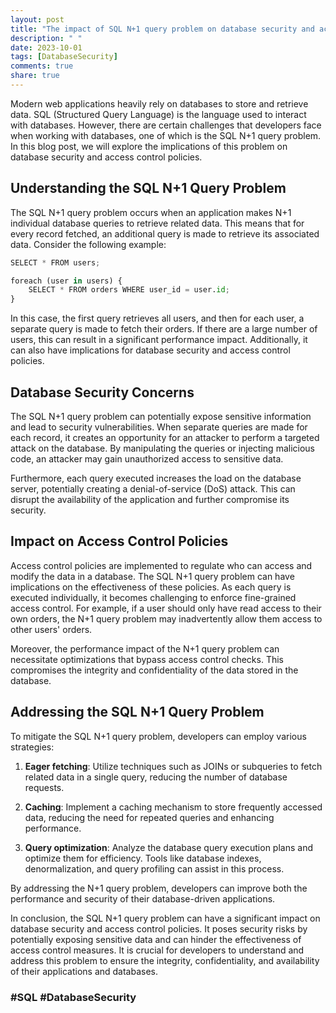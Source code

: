 ```yaml
---
layout: post
title: "The impact of SQL N+1 query problem on database security and access control policies"
description: " "
date: 2023-10-01
tags: [DatabaseSecurity]
comments: true
share: true
---
```


Modern web applications heavily rely on databases to store and retrieve data. SQL (Structured Query Language) is the language used to interact with databases. However, there are certain challenges that developers face when working with databases, one of which is the SQL N+1 query problem. In this blog post, we will explore the implications of this problem on database security and access control policies.

## Understanding the SQL N+1 Query Problem

The SQL N+1 query problem occurs when an application makes N+1 individual database queries to retrieve related data. This means that for every record fetched, an additional query is made to retrieve its associated data. Consider the following example:

```python
SELECT * FROM users;

foreach (user in users) {
    SELECT * FROM orders WHERE user_id = user.id;
}
```

In this case, the first query retrieves all users, and then for each user, a separate query is made to fetch their orders. If there are a large number of users, this can result in a significant performance impact. Additionally, it can also have implications for database security and access control policies.

## Database Security Concerns

The SQL N+1 query problem can potentially expose sensitive information and lead to security vulnerabilities. When separate queries are made for each record, it creates an opportunity for an attacker to perform a targeted attack on the database. By manipulating the queries or injecting malicious code, an attacker may gain unauthorized access to sensitive data.

Furthermore, each query executed increases the load on the database server, potentially creating a denial-of-service (DoS) attack. This can disrupt the availability of the application and further compromise its security.

## Impact on Access Control Policies

Access control policies are implemented to regulate who can access and modify the data in a database. The SQL N+1 query problem can have implications on the effectiveness of these policies. As each query is executed individually, it becomes challenging to enforce fine-grained access control. For example, if a user should only have read access to their own orders, the N+1 query problem may inadvertently allow them access to other users' orders.

Moreover, the performance impact of the N+1 query problem can necessitate optimizations that bypass access control checks. This compromises the integrity and confidentiality of the data stored in the database.

## Addressing the SQL N+1 Query Problem

To mitigate the SQL N+1 query problem, developers can employ various strategies:

1. **Eager fetching**: Utilize techniques such as JOINs or subqueries to fetch related data in a single query, reducing the number of database requests.

2. **Caching**: Implement a caching mechanism to store frequently accessed data, reducing the need for repeated queries and enhancing performance.

3. **Query optimization**: Analyze the database query execution plans and optimize them for efficiency. Tools like database indexes, denormalization, and query profiling can assist in this process.

By addressing the N+1 query problem, developers can improve both the performance and security of their database-driven applications.

In conclusion, the SQL N+1 query problem can have a significant impact on database security and access control policies. It poses security risks by potentially exposing sensitive data and can hinder the effectiveness of access control measures. It is crucial for developers to understand and address this problem to ensure the integrity, confidentiality, and availability of their applications and databases.

### #SQL #DatabaseSecurity